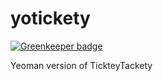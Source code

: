 yotickety
=========

[![Greenkeeper badge](https://badges.greenkeeper.io/chasm/yotickety.svg)](https://greenkeeper.io/)

Yeoman version of TickteyTackety
